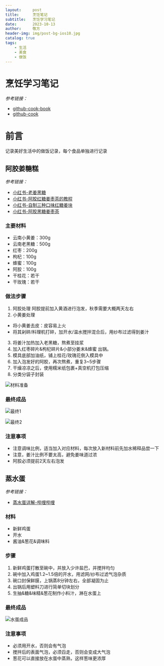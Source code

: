 ```yaml
---
layout:     post
title:      烹饪笔记
subtitle:   烹饪学习笔记
date:       2023-10-13
author:     敬方
header-img: img/post-bg-ios10.jpg
catalog: true
tags:
    - 生活
    - 美食
    - 做饭
---
```


# 烹饪学习笔记

_参考链接：_

- [github-cook-book](https://github.com/Anduin2017/HowToCook)
- [github-cook](https://github.com/YunYouJun/cook)

# 前言

记录美好生活中的做饭记录，每个食品单独进行记录

## 阿胶姜糖糕

_参考链接：_

- [小红书-老姜黑糖](http://xhslink.com/HEGWpv)
- [小红书-阿胶红糖姜枣茶的教程](ttp://xhslink.com/1wGWpv)
- [小红书-自制三种口味红糖姜块](http://xhslink.com/PzIWpv)
- [小红书-阿胶黑糖姜枣茶](http://xhslink.com/koKWpv)

### 主要材料

- 云南小黄姜：300g
- 云南老黑糖：500g
- 红枣：200g
- 枸杞：100g
- 蜂蜜：100g
- 阿胶：100g
- 干桂花：若干
- 干玫瑰：若干
### 做法步骤
1. 阿胶处理
阿胶提前加入黄酒进行泡发，秋季需要大概两天左右
2. 小黄姜处理
- 将小黄姜去皮：皮容易上火
- 将其剁碎/料理机打碎，加开水/温水搅拌混合后，用纱布过滤得到姜汁
3. 将姜汁加热加入老黑糖，熬煮至挂浆
4. 加入红枣碎片&枸杞碎片&小部分姜末&蜂蜜 出锅。
5. 模具底部加油纸，铺上桂花/玫瑰花倒入模具中
6. 加入泡发好的阿胶，再次熬煮，重复3~5步骤
7. 干燥凉凉之后，使用糯米纸包裹+真空机打包压缩
8. 分类分袋子封装

![材料准备](https://wangpengcheng.github.io/img/981697290346.png)

### 最终成品
![最终1](https://wangpengcheng.github.io/img/971697290345.png)

![最终2](https://wangpengcheng.github.io/img/941697290341.png)

### 注意事项
- 注意调味比例，适当加入对应材料，每次放入新材料前先加水稀释品尝一下
- 注意，姜汁比例不要太高，避免姜味道过浓
- 阿胶必须提前2天左右泡发

## 蒸水蛋
_参考链接：_
- [蒸水蛋详解-哔哩哔哩](https://b23.tv/0CUCGg3)

### 材料
- 新鲜鸡蛋
- 开水
- 酱油&葱花&调味料
### 步骤
1. 新鲜鸡蛋打散至碗中，并放入少许盐巴，并搅拌均匀
2. 碗中加入鸡蛋1.2~1.5倍的开水，用滤网/纱布过滤气泡杂质
3. 碗口封保鲜膜，上锅蒸8分钟左右，全部凝固为止
4. 出锅后用塑料刀进行简单切块划分
4. 生抽&糖&味精&葱花制作小料汁，淋在水蛋上

### 最终成品
![水蛋成品](https://wangpengcheng.github.io/img/2023-10-16-shuidan.png)

### 注意事项
- 必须用开水，否则会有气泡
- 搅拌后的表面气泡，必须舀走，否则会变成大气泡
- 葱花可以直接放在水蛋中蒸熟，这样葱味更浓厚
